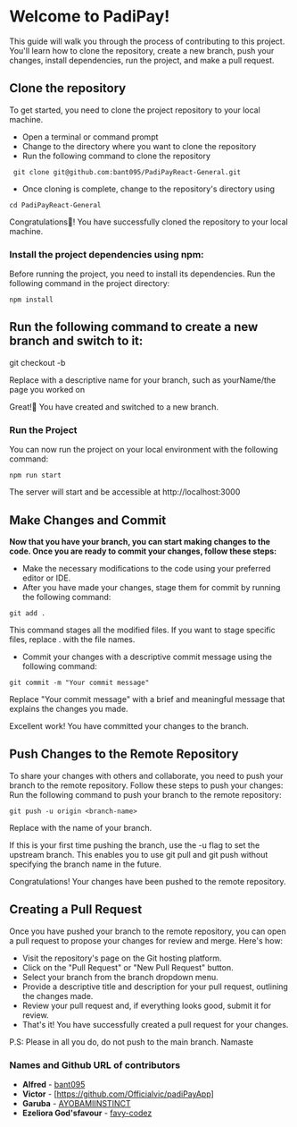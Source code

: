 # Welcome to  PadiPay!
This guide will walk you through the process of contributing to this project. You'll learn how to clone the repository, create a new branch, push your changes, install dependencies, run the project, and make a pull request.

## Clone the repository
To get started, you need to clone the project repository to your local machine. 
- Open a terminal or command prompt
- Change to the directory where you want to clone the repository
- Run the following command to clone the repository

``` git clone git@github.com:bant095/PadiPayReact-General.git```
- Once cloning is complete, change to the repository's directory using
  
```cd PadiPayReact-General```

Congratulations🎉! You have successfully cloned the repository to your local machine.

### Install the project dependencies using npm:
Before running the project, you need to install its dependencies. Run the following command in the project directory:

```npm install```

## Run the following command to create a new branch and switch to it:
git checkout -b <branch-name>

Replace <branch-name> with a descriptive name for your branch, such as yourName/the page you worked on

Great!🎉 You have created and switched to a new branch.


### Run the Project
You can now run the project on your local environment with the following command:

``` npm run start ```

The server will start and be accessible at http://localhost:3000

## Make Changes and Commit
**Now that you have your branch, you can start making changes to the code. Once you are ready to commit your changes, follow these steps:**
- Make the necessary modifications to the code using your preferred editor or IDE.
- After you have made your changes, stage them for commit by running the following command:

``git add .``

This command stages all the modified files. If you want to stage specific files, replace . with the file names.
- Commit your changes with a descriptive commit message using the following command:

``git commit -m "Your commit message"``

Replace "Your commit message" with a brief and meaningful message that explains the changes you made.

Excellent work! You have committed your changes to the branch.

## Push Changes to the Remote Repository
To share your changes with others and collaborate, you need to push your branch to the remote repository. Follow these steps to push your changes:
Run the following command to push your branch to the remote repository:

``git push -u origin <branch-name>``

Replace <branch-name> with the name of your branch.

If this is your first time pushing the branch, use the -u flag to set the upstream branch. This enables you to use git pull and git push without specifying the branch name in the future.

Congratulations! Your changes have been pushed to the remote repository.

## Creating a Pull Request
Once you have pushed your branch to the remote repository, you can open a pull request to propose your changes for review and merge. Here's how:
- Visit the repository's page on the Git hosting platform.
- Click on the "Pull Request" or "New Pull Request" button.
- Select your branch from the branch dropdown menu.
- Provide a descriptive title and description for your pull request, outlining the changes made.
- Review your pull request and, if everything looks good, submit it for review.
- That's it! You have successfully created a pull request for your changes.

P.S: Please in all you do, do not push to the main branch. Namaste


### Names and Github URL of contributors
- **Alfred** - [bant095](https://github.com/bant095)
- **Victor** - [https://github.com/Officialvic/padiPayApp]
- **Garuba** - [AYOBAMIINSTINCT](https://github.com/AYOBAMIINSTINCT)
- **Ezeliora God'sfavour** - [favy-codez](https://github.com/favy-codez)